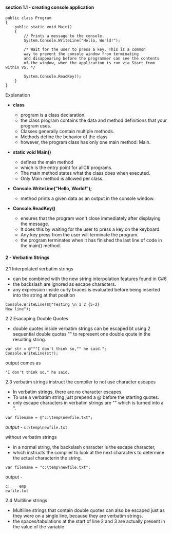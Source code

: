 #### section 1.1 - creating console application

```
public class Program
{
    public static void Main()
    {
        // Prints a message to the console.
        System.Console.WriteLine("Hello, World!");

        /* Wait for the user to press a key. This is a common
        way to prevent the console window from terminating
        and disappearing before the programmer can see the contents
        of the window, when the application is run via Start from within VS. */

        System.Console.ReadKey();
    }
}

```

Explanation

- **class**

  - program is a class declaration.
  - the class program contains the data and method definitions that your program uses.
  - Classes generally contain multiple methods.
  - Methods define the behavior of the class
  - however, the program class has only one main method: Main.

- **static void Main()**

  - defines the main method
  - which is the entry point for allC# programs.
  - The main method states what the class does when executed.
  - Only Main method is allowed per class.

- **Console.WriteLine("Hello, World!");**

  - method prints a given data as an output in the console window.

- **Console.ReadKey()**
  - ensures that the program won't close immediately after displaying the message.
  - It does this by waiting for the user to press a key on the keyboard.
  - Any key press from the user will terminate the program.
  - the program terminates when it has finished the last line of code in the main() method.

#### 2 - Verbatim Strings

2.1 Interpolated verbatim strings

- can be combined with the new string interpolation features found in C#6
- the backslash are ignored as escape characters.
- any expression inside curly braces is evaluated before being inserted into the string at that position

```
Console.WriteLine($@"Testing \n 1 2 {5-2}
New line");
```

2.2 Esacaping Double Quotes

- double quotes inside verbatim strings can be escaped bt using 2 sequential
  double quotes "" to represent one double qoute in the resulting string.

```
var str = @"""I don't think so,"" he said.";
Console.WriteLine(str);
```

output comes as

```
"I don't think so," he said.
```

2.3 verbatim strings instruct the compiler to not use character escapes

- In verbatim strings, there are no character escapes.
- To use a verbatim string just prepend a @ before the starting quotes.
- only escape characters in verbatim strings are "" which is turned into a ".

`var filename = @"c:\temp\newfile.txt";`

_output_ - `c:\temp\newfile.txt`

without verbatim strings

- in a normal string, the backslash character is the escape character,
- which instructs the complier to look at the next characters to determine
  the actual characterin the string.

`var filename = "c:\temp\newfile.txt";`

output -

```
c:    emp
ewfile.txt
```

2.4 Multiline strings

- Multiline strings that contain double quotes can also be escaped just as they
  were on a single line, because they are verbatim strings.
- the spaces/tabulations at the start of line 2 and 3 are actually present
  in the value of the variable
